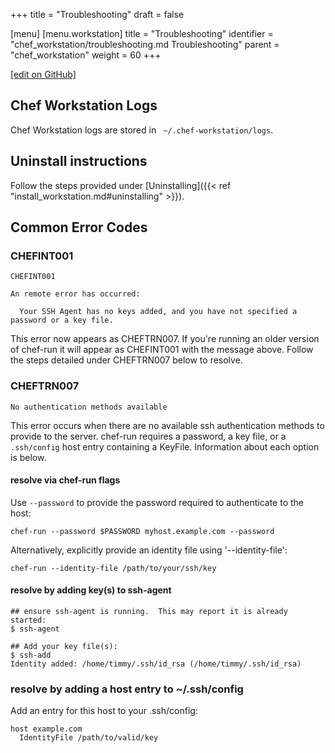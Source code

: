 +++
title = "Troubleshooting"
draft = false

[menu]
  [menu.workstation]
    title = "Troubleshooting"
    identifier = "chef_workstation/troubleshooting.md Troubleshooting"
    parent = "chef_workstation"
    weight = 60
+++

[\[edit on GitHub\]](https://github.com/chef/chef-workstation/blob/master/www/content/workstation/troubleshooting.md)

## Chef Workstation Logs

Chef Workstation logs are stored in ` ~/.chef-workstation/logs`.

## Uninstall instructions

Follow the steps provided under [Uninstalling]({{< ref "install_workstation.md#uninstalling" >}}).

## Common Error Codes

### CHEFINT001

```
CHEFINT001

An remote error has occurred:

  Your SSH Agent has no keys added, and you have not specified a password or a key file.
```

This error now appears as CHEFTRN007.  If you're running an older version of chef-run
it will appear as CHEFINT001 with the message above.  Follow the steps detailed under
CHEFTRN007 below to resolve.

### CHEFTRN007

`No authentication methods available`

This error occurs when there are no available ssh authentication methods to provide to the server.
chef-run requires a password, a key file, or a `.ssh/config` host entry containing a KeyFile.
Information about each option is below.

#### resolve via chef-run flags

Use `--password` to provide the password required to authenticate to the host:

```
chef-run --password $PASSWORD myhost.example.com --password
```

Alternatively, explicitly provide an identity file using '--identity-file':

```
chef-run --identity-file /path/to/your/ssh/key
```

#### resolve by adding key(s) to ssh-agent
```
## ensure ssh-agent is running.  This may report it is already started:
$ ssh-agent

## Add your key file(s):
$ ssh-add
Identity added: /home/timmy/.ssh/id_rsa (/home/timmy/.ssh/id_rsa)
```

### resolve by adding a host entry to ~/.ssh/config

Add an entry for this host to your .ssh/config:

```
host example.com
  IdentityFile /path/to/valid/key
```
